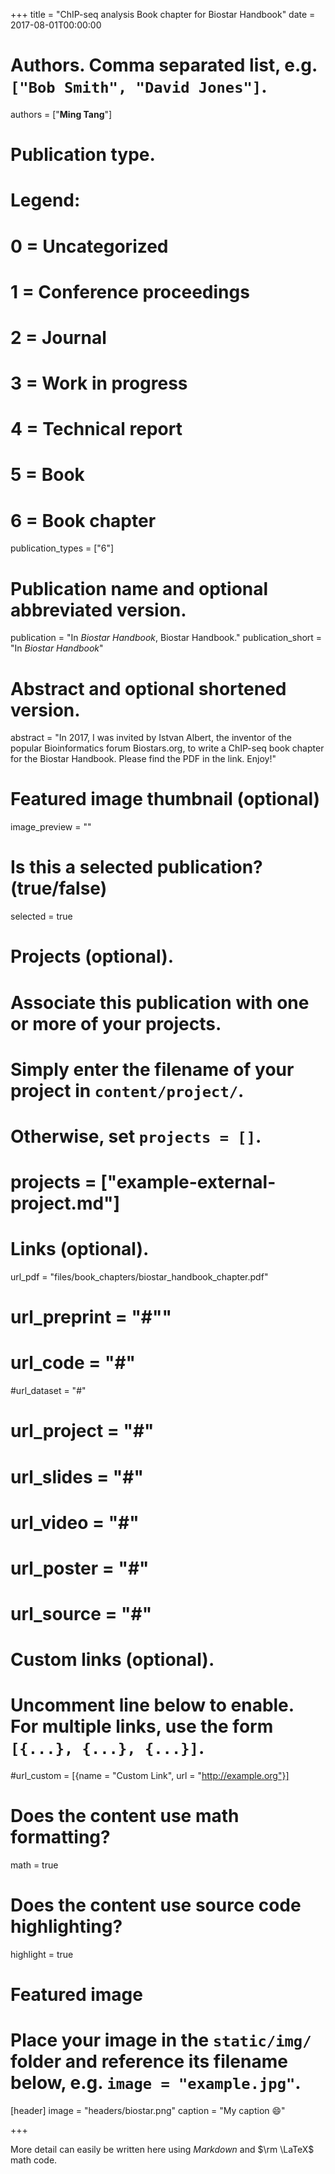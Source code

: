 +++
title = "ChIP-seq analysis Book chapter for Biostar Handbook"
date = 2017-08-01T00:00:00

# Authors. Comma separated list, e.g. `["Bob Smith", "David Jones"]`.
authors = ["**Ming Tang**"]

# Publication type.
# Legend:
# 0 = Uncategorized
# 1 = Conference proceedings
# 2 = Journal
# 3 = Work in progress
# 4 = Technical report
# 5 = Book
# 6 = Book chapter
publication_types = ["6"]

# Publication name and optional abbreviated version.
publication = "In *Biostar Handbook*, Biostar Handbook."
publication_short = "In *Biostar Handbook*"

# Abstract and optional shortened version.
abstract = "In 2017, I was invited by Istvan Albert, the inventor of the popular Bioinformatics forum Biostars.org, to write a ChIP-seq book chapter for the Biostar Handbook. Please find the PDF in the link. Enjoy!"

# Featured image thumbnail (optional)
image_preview = ""

# Is this a selected publication? (true/false)
selected = true

# Projects (optional).
#   Associate this publication with one or more of your projects.
#   Simply enter the filename of your project in `content/project/`.
#   Otherwise, set `projects = []`.
# projects = ["example-external-project.md"]

# Links (optional).
url_pdf = "files/book_chapters/biostar_handbook_chapter.pdf"
# url_preprint = "#""
# url_code = "#"
#url_dataset = "#"
# url_project = "#"
# url_slides = "#"
# url_video = "#"
# url_poster = "#"
# url_source = "#"

# Custom links (optional).
#   Uncomment line below to enable. For multiple links, use the form `[{...}, {...}, {...}]`.
#url_custom = [{name = "Custom Link", url = "http://example.org"}]

# Does the content use math formatting?
math = true

# Does the content use source code highlighting?
highlight = true

# Featured image
# Place your image in the `static/img/` folder and reference its filename below, e.g. `image = "example.jpg"`.
[header]
image = "headers/biostar.png"
caption = "My caption :smile:"

+++

More detail can easily be written here using *Markdown* and $\rm \LaTeX$ math code.
